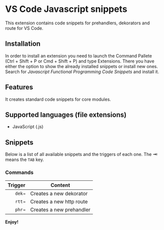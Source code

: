 # VS Code Javascript snippets

This extension contains code snippets for prehandlers, dekorators and route for VS Code.

## Installation

In order to install an extension you need to launch the Command Pallete (Ctrl + Shift + P or Cmd + Shift + P) and type Extensions.
There you have either the option to show the already installed snippets or install new ones. Search for *Javascript Functional Programming Code Snippets* and install it.


## Features

It creates standard code snippets for core modules.

## Supported languages (file extensions)
* JavaScript (.js)

## Snippets

Below is a list of all available snippets and the triggers of each one. The **⇥** means the `TAB` key.

### Commands
| Trigger  | Content |
| -------: | ------- |
| `dek→`   | Creates a new dekorator |
| `rtt→`   | Creates a new http route |
| `phr→`   | Creates a new prehandler |

**Enjoy!**